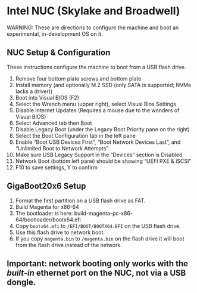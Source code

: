 # Intel NUC (Skylake and Broadwell)

WARNING:  These are directions to configure the machine and boot an experimental, in-development OS on it.

## NUC Setup & Configuration

These instructions configure the machine to boot from a USB flash drive.

1. Remove four bottom plate screws and bottom plate
2. Install memory (and optionally M.2 SSD (only SATA is supported; NVMe lacks a driver))
3. Boot into Visual BIOS (F2)
4. Select the Wrench menu (upper right), select Visual Bios Settings
5. Disable Internet Updates (Requires a mouse due to the wonders of Visual BIOS)
6. Select Advanced tab then Boot
7. Disable Legacy Boot (under the Legacy Boot Priority pane on the right)
8. Select the Boot Configuration tab in the left pane
9. Enable “Boot USB Devices First”, “Boot Network Devices Last”, and “Unlimited Boot to Network Attempts”
10. Make sure USB Legacy Support in the “Devices” section is Disabled
11. Network Boot (bottom left pane) should be showing “UEFI PXE & iSCSI”
12. F10 to save settings, Y to confirm

## GigaBoot20x6 Setup
1. Format the first partition on a USB flash drive as FAT.
2. Build Magenta for x86-64
3. The bootloader is here: build-magenta-pc-x86-64/bootloader/bootx64.efi
4. Copy `bootx64.efi` to `/EFI/BOOT/BOOTX64.EFI` on the USB flash drive.
4. Use this flash drive to network boot.
5. If you copy `magenta.bin` to `/magenta.bin` on the flash drive it will boot from the flash drive instead of the network.

## Important: network booting only works with the *built-in* ethernet port on the NUC, not via a USB dongle.
